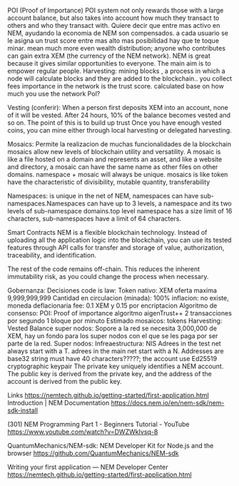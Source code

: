 POI (Proof of Importance)
 POI system not only rewards those with a large account balance, but also takes into account how much they transact to others and who they transact with.
 Quiere decir que entre mas activo en NEM, ayudando la economia de NEM son compensados. a cada usuario se le asigna un trust score entre mas alto mas posibilidad hay que te toque minar.
 mean much more even wealth distribution; anyone who contributes can gain extra XEM (the currency of the NEM network). NEM is great because it gives similar opportunities to everyone. The main aim is to empower regular people.
Harvesting: mining blocks , a process in which a node will calculate blocks and they are added to the blockchain.. you collect fees
importance in the network is the trust score. calculated base on how much you use the network
Pol?

Vesting (conferir): When a person first deposits XEM into an account, none of it will be vested. After 24 hours, 10% of the balance becomes vested and so on. The point of this is to build up trust
Once you have enough vested coins, you can mine either through local harvesting or delegated harvesting.

Mosaics: Permite la realizacion de muchas funcionalidades de la blockchain
mosaics allow new levels of blockchain utility and versatility.  A mosaic is like a file hosted on a domain and represents an asset, and like a website and directory, a mosaic can have the same name as other files on other domains. 
 namespace + mosaic will always be unique. mosaics is like token have the characteristic of divisibility, mutable quantity, transferability

Namespaces: is unique in the net of NEM,  namespaces can have sub-namespaces.Namespaces can have up to 3 levels, a namespace and its two levels of sub-namespace domains.top level namespace has a size limit of 16 characters, sub-namespaces have a limit of 64 characters. 


Smart Contracts
NEM is a flexible blockchain technology. Instead of uploading all the application logic into the blockchain, you can use its tested features through API calls for transfer and storage of value, authorization, traceability, and identification.

The rest of the code remains off-chain. This reduces the inherent immutability risk, as you could change the process when necessary.

Gobernanza: Decisiones
code is law:
Token nativo: XEM
oferta maxima 9,999,999,999
Cantidad en circulacion (minada): 100%
inflacion: no existe, moneda deflacionaria
fee: 0.1 XEM y 0.15 por encriptacion
Algoritmo de consenso: POI: Proof of importance algoritmo aigenTrust++
2 transacciones por segundo
1 bloque por minuto Estimado
mosaicos: tokens
Harvesting: Vested Balance
super nodos: Sopore a la red se necesita 3,000,000 de XEM, hay un fondo para los super nodos con el que se les paga por ser parte de la red.
Super nodos: 
Infreaestructura:
NIS
Adrees in the test net always start with a T.
adrees in the main net start with a N.
Addresses are base32 string must have 40 characters?????;
the account use Ed25519 cryptographic keypair
The private key uniquely identifies a NEM account. The public key is derived from the private key, and the address of the account is derived from the public key.



Links
https://nemtech.github.io/getting-started/first-application.html
Introduction | NEM Documentation
https://docs.nem.io/en/nem-sdk/nem-sdk-install

(301) NEM Programming Part 1 - Beginners Tutorial - YouTube
https://www.youtube.com/watch?v=DWZWkIvsq-8

QuantumMechanics/NEM-sdk: NEM Developer Kit for Node.js and the browser
https://github.com/QuantumMechanics/NEM-sdk

Writing your first application — NEM Developer Center
https://nemtech.github.io/getting-started/first-application.html